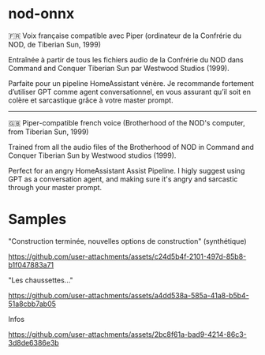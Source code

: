 # nod-onnx
🇫🇷 Voix française compatible avec Piper (ordinateur de la Confrérie du NOD, de Tiberian Sun, 1999)

Entraînée à partir de tous les fichiers audio de la Confrérie du NOD dans Command and Conquer Tiberian Sun par Westwood Studios (1999).

Parfaite pour un pipeline HomeAssistant vénère. Je recommande fortement d’utiliser GPT comme agent conversationnel, en vous assurant qu’il soit en colère et sarcastique grâce à votre master prompt.

---

🇬🇧 Piper-compatible french voice (Brotherhood of the NOD's computer, from Tiberian Sun, 1999)

Trained from all the audio files of the Brotherhood of NOD in Command and Conquer Tiberian Sun by Westwood studios (1999).

Perfect for an angry HomeAssistant Assist Pipeline. I higly suggest using GPT as a conversation agent, and making sure it's angry and sarcastic through your master prompt.

# Samples

"Construction terminée, nouvelles options de construction" (synthétique)

https://github.com/user-attachments/assets/c24d5b4f-2101-497d-85b8-b1f047883a71


"Les chaussettes..."

https://github.com/user-attachments/assets/a4dd538a-585a-41a8-b5b4-51a8cbb7ab05


Infos 

https://github.com/user-attachments/assets/2bc8f61a-bad9-4214-86c3-3d8de6386e3b

